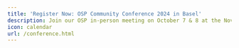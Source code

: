```yaml
---
title: 'Register Now: OSP Community Conference 2024 in Basel'
description: Join our OSP in-person meeting on October 7 & 8 at the Novartis campus in Basel to discuss science, collaborations, and engage in the community to advance our Mission & Vision.
icon: calendar
url: /conference.html
---
```

